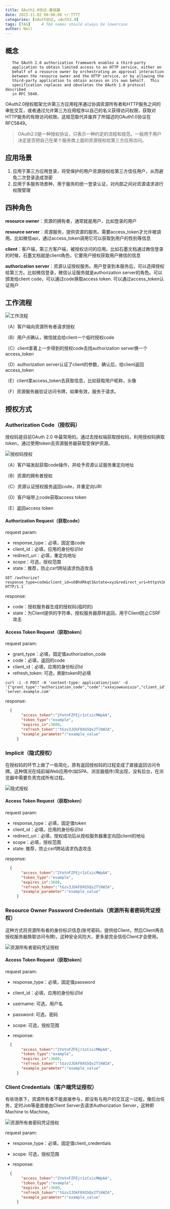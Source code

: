 ```yaml
---
title: OAuth2.0协议-基础篇
date: 2023-11-02 08:08:08 +/-TTTT
categories: [oAuth协议, oAuth2.0]
tags: [TAG]     # TAG names should always be lowercase
author: Neil
---
```


## 概念

```text
   The OAuth 2.0 authorization framework enables a third-party
   application to obtain limited access to an HTTP service, either on
   behalf of a resource owner by orchestrating an approval interaction
   between the resource owner and the HTTP service, or by allowing the
   third-party application to obtain access on its own behalf.  This
   specification replaces and obsoletes the OAuth 1.0 protocol described
   in RFC 5849.
```
OAuth2.0授权框架允许第三方应用程序通过协调资源所有者和HTTP服务之间的审批交互，或者通过允许第三方应用程序以自己的名义获得访问权限，获取对HTTP服务的有限访问权限。这规范取代并废弃了所描述的OAuth1.0协议在RFC5849。  

> OAuth2.0是一种授权协议，只表示一种约定的流程和规范。一般用于用户决定是否把自己在某个服务商上面的资源授权给第三方应用访问。

## 应用场景

1. 应用于第三方应用登录，将受保护的用户资源授权给第三方信任用户，从而避免二次登录造成泄密
2. 应用于多服务场景种，用于服务的统一登录认证，对内部之间对资源请求进行权限管理

## 四种角色

**resource owner**：资源的拥有者，通常就是用户，比如登录的用户
  
**resource server**：资源服务，提供资源的服务。需要access_token才允许被调用。比如微信api，通过access_token调用它可以获取到用户的性别等信息  

**client**：客户端，第三方客户端，被授权访问的应用。比如石墨文档通过微信登录的时候，石墨文档就是client角色，它要用户授权获取用户微信的信息  

**authorization server**：资源认证授权服务。用户登录到本服务后，可以选择授权给第三方。比如微信登录，微信认证服务就是authorization server的角色。可以颁发给client code，可以通过code换取access token. 可以通过access_token认证用户  

## 工作流程

![工作流程](../../img/oAuth/protocol-flow.png)

（A）客户端向资源所有者请求授权  

（B）用户点确认，微信就会给client一个临时授权code  

（C）client拿着上一步得到的授权code去找authorization server换一个access_token  

（D）authorization server认证了client的参数，确认后，给client返回access_token  

（E）client拿access_token去获取信息，比如获取用户昵称，头像  

（F）资源服务器验证访问令牌，如果有效，服务于请求。

## 授权方式

### Authorization Code（授权码）

授权码是目前OAuth 2.0 中最常用的。通过去授权端获取授权码，利用授权码换取token，通过使用token去资源服务器获取受保护资源。

![授权码授权](../../img/oAuth/authorization-code-grant.png)

（A）客户端发起获取code操作，并给予资源认证服务重定向地址

（B）资源的拥有者授权

（C）资源认证授权服务返回code，并重定向URI

（D）客户端带上code获取access token

（E）返回access token  

#### Authorization Request（获取code）

request param:
 - response_type：必填，固定值code
 - client_id：必填，应用的身份标识Id
 - redirect_uri：必填，重定向地址
 - scope：可选，授权范围
 - state：推荐，防止csrf跨站请求伪造攻击

```shell
GET /authorize?response_type=code&client_id=s6BhdRkqt3&state=xyz&redirect_uri=https%3A%2F%2Fclient%2Eexample%2Ecom%2Fcb HTTP/1.1
```

response:
  - code：授权服务器生成的授权码(临时的)
  - state：为Client提供的字符串，授权服务器原样返回，用于Client防止CSRF攻击


#### Access Token Request（获取token）

request param:
  - grant_type：必填，固定值authorization_code
  - code：必填，返回的code
  - client_id：必填，应用的身份标识Id
  - refresh_token: 可选，刷新token时必填

```shell
curl -i -X POST -H 'content-type: application/json' -d '{"grant_type":"authorization_code","code":"xxxajoweuoiuio","client_id":"fasdfqwe","redirect_uri":"myurl.com"}' 'server.example.com' 
```

response:
```json
  {
       "access_token":"2YotnFZFEjr1zCsicMWpAA",
       "token_type":"example",
       "expires_in":3600,
       "refresh_token":"tGzv3JOkF0XG5Qx2TlKWIA",
       "example_parameter":"example_value"
     }
```

### Implicit（隐式授权）

在授权码的环节上做了一些简化，原有返回授权码的过程变成了直接返回访问令牌。这种情况在纯前端Web应用中(如SPA、浏览器插件)常出现，没有后台，在浏览器中需要负责完成所有过程。

![隐式授权](../../img/oAuth/implicit-grant.png)


#### Access Token Request（获取token）

request param:
- response_type：必填，固定值token
- client_id：必填，应用的身份标识Id
- redirect_uri：必填，授权成功后从授权服务器重定向回client的地址
- scope：必填，授权范围
- state: 推荐，防止csrf跨站请求伪造攻击

response:
```json
  {
       "access_token":"2YotnFZFEjr1zCsicMWpAA",
       "token_type":"example",
       "expires_in":3600,
       "refresh_token":"tGzv3JOkF0XG5Qx2TlKWIA",
       "example_parameter":"example_value"
     }
```


### Resource Owner Password Credentials（资源所有者密码凭证授权）

这种方式将资源所有者的身份标识信息(账号密码，提供给Client，然后Client再去授权服务器换取访问令牌)，这种安全风险大，更多是完全信任Client才会使用。

![资源所有者密码凭证授权](../../img/oAuth/password-grant.png)

#### Access Token Request（获取token）

request param:
- response_type：必填，固定值password
- client_id：必填，应用的身份标识Id
- username: 可选，用户名
- password: 可选，密码
- scope: 可选，授权范围

- response:
```json
  {
       "access_token":"2YotnFZFEjr1zCsicMWpAA",
       "token_type":"example",
       "expires_in":3600,
       "refresh_token":"tGzv3JOkF0XG5Qx2TlKWIA",
       "example_parameter":"example_value"
     }
```


### Client Credentials（客户端凭证授权）

有些场景下，资源所有者不能直接参与，即没有与用户的交互这一过程，像后台任务，定时Job等是直接由Client Server去请求Authorization Server，这种即Machine to Machine。

![资源所有者密码凭证授权](../../img/oAuth/client-grant.png)

request param:
- response_type：必填，固定值client_credentials
- scope: 可选，授权范围

- response:
```json
  {
       "access_token":"2YotnFZFEjr1zCsicMWpAA",
       "token_type":"example",
       "expires_in":3600,
       "refresh_token":"tGzv3JOkF0XG5Qx2TlKWIA",
       "example_parameter":"example_value"
     }
```

